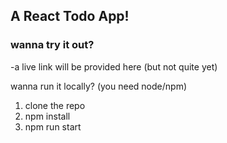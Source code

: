 ## A React Todo App!

### wanna try it out? 

-a live link will be provided here (but not quite yet)

wanna run it locally?
(you need node/npm)
1) clone the repo
2) npm install
3) npm run start

